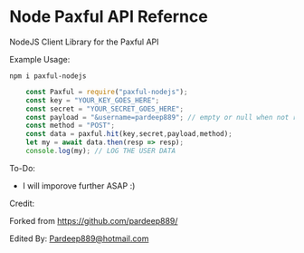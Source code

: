 Node Paxful API Refernce
===========

NodeJS Client Library for the Paxful API

Example Usage:

`npm i paxful-nodejs`

```javascript
    const Paxful = require("paxful-nodejs");
    const key = "YOUR_KEY_GOES_HERE";
    const secret = "YOUR_SECRET_GOES_HERE";
    const payload = "&username=pardeep889"; // empty or null when not required :)
    const method = "POST";
    const data = paxful.hit(key,secret,payload,method);
    let my = await data.then(resp => resp);
    console.log(my); // LOG THE USER DATA

```

To-Do: 
- I will imporove further ASAP :) 

Credit:

Forked from https://github.com/pardeep889/

Edited By: Pardeep889@hotmail.com

